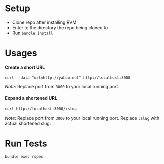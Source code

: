 # Setup

* Clone repo after installing RVM
* Enter to the directory the repo being cloned to
* Run `bundle install`


# Usages
#### Create a short URL

```
curl --data "url=http://yahoo.net" http://localhost:3000
```

*Note*: Replace port from `3000` to your local running port.

#### Expand a shortened URL
```
curl http://localhost:3000/:slug
```

*Note*: Replace port from `3000` to your local running port. Replace `:slug` with actual shortened slug.


# Run Tests
```
bundle exec rspec
```